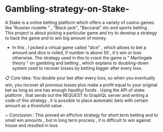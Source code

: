# Gambling-strategy-on-Stake-
A Stake is a online betting platform which offers a variety of casino games like 'Russian roulette " , "Black jack", "Baccarat"  etc  and sports betting . This project is about picking a particular game and  try to develop a strategy to hack the game and to win big amount of money.

- In this , I picked a virtual game called "dice" , which allows to bet a amount and dice is rolled, if number is above 50 , it's win or loss otherwise.
  The strategy used in this to crack the game is " Martingale theory " on gambling and betting , which explains to doubling-down system used to recover losses by betting bigger after every loss.

📋 Core Idea:
You double your bet after every loss, so when you eventually win, you recover all previous losses plus make a profit equal to your original bet as long as one has enough liqudity/ funds .
Using the API of stake platform , that sends out the REQUEST to GraphQL server and writing a code of this strategy , it is possible to place automatic bets with certain amount 
as a threshold value .

~ Conclusion : This proved an effictive strategy for short term betting and to small win amounts , but in long term process , it is difficult to win against house and resulted in loss

